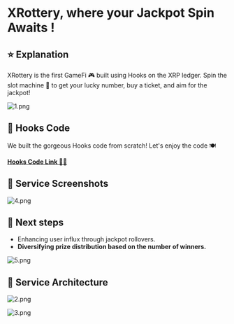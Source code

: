 # XRottery, where your Jackpot Spin Awaits !

## ⭐ Explanation

XRottery is the first GameFi 🎮 built using Hooks on the XRP ledger. Spin the slot machine 🎰 to get your lucky number, buy a ticket, and aim for the jackpot!

![1.png](https://cdn.dorahacks.io/static/files/18a1b55cd872d5577c5a51e4f5893b91.png)

## 💪 Hooks Code

We built the gorgeous Hooks code from scratch! Let's enjoy the code 🍽  

[**Hooks Code Link 👨‍💻**](https://github.com/TeamHeimdallr/x-rottery/blob/dev/x-rottery-hooks.c)

## 🔑 Service Screenshots

![4.png](https://cdn.dorahacks.io/static/files/18a1b560dd3243d374f56684b5eb9d59.png)

## 🚀 Next steps

+  Enhancing user influx through jackpot rollovers.
+  **Diversifying prize distribution based on the number of winners.**



![5.png](https://cdn.dorahacks.io/static/files/18a1b631c68a7972d825407400d876fe.png)



## 🔎 Service Architecture

![2.png](https://cdn.dorahacks.io/static/files/18a1b564c3ef8fd1681cfe34ad98e4f4.png)

![3.png](https://cdn.dorahacks.io/static/files/18a1b56649d62f1f6add4024773a52b8.png)
